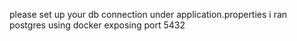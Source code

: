 please set up your db connection under application.properties 
i ran postgres using docker exposing port 5432 

